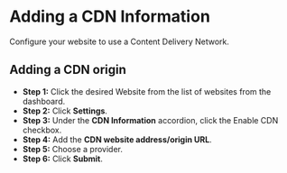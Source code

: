 # Adding a CDN Information

Configure your website to use a Content Delivery Network.

## Adding a CDN origin

- **Step 1:** Click the desired Website from the list of websites from the dashboard.
- **Step 2:** Click **Settings**.
- **Step 3:** Under the **CDN Information** accordion, click the Enable CDN checkbox.
- **Step 4:** Add the **CDN website address/origin URL**.
- **Step 5:** Choose a provider.
- **Step 6:** Click **Submit**.
